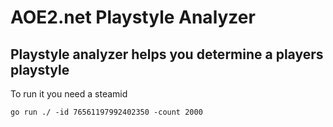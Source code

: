 # AOE2.net Playstyle Analyzer

## Playstyle analyzer helps you determine a players playstyle


To run it you need a steamid

`go run ./ -id 76561197992402350 -count 2000`

